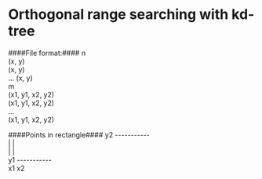 Orthogonal range searching with kd-tree
=======================================

####File format:####
n  
(x, y)  
(x, y)  
...
(x, y)  
m  
(x1, y1, x2, y2)  
(x1, y1, x2, y2)  
...  
(x1, y1, x2, y2)  
  
  
####Points in rectangle####
	y2       -----------  
			|           |  
			|           |  
	y1       -----------  
			x1          x2  